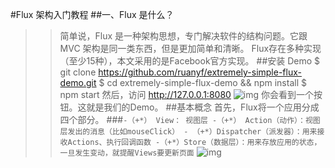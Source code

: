 #Flux 架构入门教程
##一、Flux 是什么？
>>简单说，Flux 是一种架构思想，专门解决软件的结构问题。它跟MVC 架构是同一类东西，但是更加简单和清晰。
>>Flux存在多种实现（至少15种），本文采用的是Facebook官方实现。
##安装 Demo
    $ git clone https://github.com/ruanyf/extremely-simple-flux-demo.git
    $ cd extremely-simple-flux-demo && npm install
    $ npm start
>>然后，访问 http://127.0.0.1:8080
    ![img](http://www.ruanyifeng.com/blogimg/asset/2016/bg2016011502.png)
>>你会看到一个按钮。这就是我们的Demo。
##基本概念
>>首先，Flux将一个应用分成四个部分。
###`-（+*） View： 视图层 -（+*） Action（动作）：视图层发出的消息（比如mouseClick） - （+*）Dispatcher（派发器）：用来接收Actions、执行回调函数 -（+*）Store（数据层）：用来存放应用的状态，一旦发生变动，就提醒Views要更新页面`
![img](http://www.ruanyifeng.com/blogimg/asset/2016/bg2016011503.png)